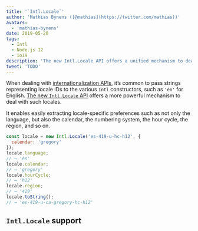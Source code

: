 ```yaml
---
title: '`Intl.Locale`'
author: 'Mathias Bynens ([@mathias](https://twitter.com/mathias))'
avatars:
  - 'mathias-bynens'
date: 2019-05-20
tags:
  - Intl
  - Node.js 12
  - io19
description: 'The new Intl.Locale API offers a unified mechanism to deal with locales, and is more convenient than using strings.'
tweet: 'TODO'
---
```

When dealing with [internationalization APIs](/features/tags/intl), it’s common to pass strings representing locale IDs to the various `Intl` constructors, such as `'en'` for English. [The new `Intl.Locale` API](https://github.com/tc39/proposal-intl-locale) offers a more powerful mechanism to deal with such locales.

It enables easily extracting locale-specific preferences such as not only the language, but also the calendar, the numbering system, the hour cycle, the region, and so on.

```js
const locale = new Intl.Locale('es-419-u-hc-h12', {
  calendar: 'gregory'
});
locale.language;
// → 'es'
locale.calendar;
// → 'gregory'
locale.hourCycle;
// → 'h12'
locale.region;
// → '419'
locale.toString();
// → 'es-419-u-ca-gregory-hc-h12'
```

## `Intl.Locale` support

<feature-support chrome="74 /blog/v8-release-74#intl.locale"
                 firefox="no"
                 safari="no"
                 nodejs="12 https://twitter.com/mathias/status/1120700101637353473"
                 babel="no"></feature-support>
